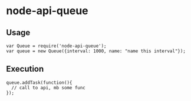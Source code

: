# node-api-queue

## Usage

```JS
var Queue = require('node-api-queue');
var queue = new Queue({interval: 1000, name: "name this interval"});
```

## Execution
```JS
queue.addTask(function(){
  // call to api, mb some func
});
```
